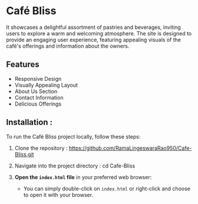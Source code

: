 # Café Bliss
It showcases a delightful assortment of pastries and beverages, inviting users to explore a warm and welcoming atmosphere. The site is designed to provide an engaging user experience, featuring appealing visuals of the café's offerings and information about the owners.

## Features
- Responsive Design
- Visually Appealing Layout
- About Us Section
- Contact Information
- Delicious Offerings

## Installation :
To run the Café Bliss project locally, follow these steps:
1. Clone the repository :
   https://github.com/RamaLingeswaraRao950/Cafe-Bliss.git

2. Navigate into the project directory :
   cd Cafe-Bliss

3. **Open the `index.html` file** in your preferred web browser:
   - You can simply double-click on `index.html` or right-click and choose to open it with your browser.
